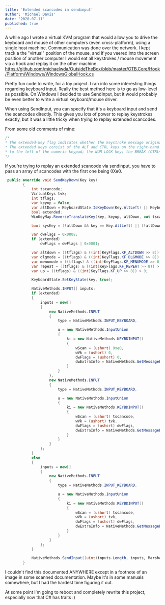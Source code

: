 ```yaml
---
title: 'Extended scancodes in sendinput'
author: 'Michael Davis'
date: '2020-07-11'
published: true
---
```


A while ago I wrote a virtual KVM program that would allow you to drive the keyboard and mouse of other computers (even cross-platform), using a single host machine. Communication was done over the network. I kept track a the "virtual" position of the mouse, and if you veered into the screen position of another computer I would eat all keystrokes / mouse movement via a hook and replay it on the other machine.
<https://github.com/michaelwda/OutsideTheBox/blob/master/OTB.Core/Hook/Platform/Windows/WindowsGlobalHook.cs>

Pretty fun code to write, for a toy project. I ran into some interesting things regarding keyboard input. Really the best method here is to go as low-level as possible. On Windows I decided to use SendInput, but it would probably be even better to write a virtual keyboard/mouse driver.

When using SendInput, you can specify that it's a keyboard input and send the scancodes directly. This gives you lots of power to replay keystrokes exactly, but it was a little tricky when trying to replay extended scancodes.

From some old comments of mine:

```C#
/*
* The extended-key flag indicates whether the keystroke message originated from one of the additional keys on the enhanced keyboard.
* The extended keys consist of the ALT and CTRL keys on the right-hand side of the keyboard; the INS, DEL, HOME, END, PAGE UP, PAGE DOWN, and arrow keys in the clusters
* to the left of the numeric keypad; the NUM LOCK key; the BREAK (CTRL+PAUSE) key; the PRINT SCRN key; and the divide (/) and ENTER keys in the numeric keypad. The extended-key flag is set if the key is an extended key.
*/
```

If you're trying to replay an extended scancode via sendinput, you have to pass an array of scancodes with the first one being 0Xe0.

```C#
 public override void SendKeyDown(Key key)
        {
            int tscancode;
            VirtualKeys tvk;
            int tflags;
            var keyup = false;
            var altDown = KeyboardState.IsKeyDown(Key.AltLeft) || KeyboardState.IsKeyDown(Key.AltRight);
            bool extended;
            WinKeyMap.ReverseTranslateKey(key, keyup, altDown, out tscancode, out tvk, out tflags, out extended);

            bool sysKey = (!altDown && key == Key.AltLeft) || (!altDown && key == Key.AltRight) || ((key != Key.AltLeft && key != Key.AltRight && altDown));

            var dwFlags = 0x0008;
            if (extended)
                dwFlags = dwFlags | 0x0001;

            var altdown = ((tflags) & ((int)KeyFlags.KF_ALTDOWN >> 8)) > 0;
            var dlgmode = ((tflags) & ((int)KeyFlags.KF_DLGMODE >> 8)) > 0;
            var menumode = ((tflags) & ((int)KeyFlags.KF_MENUMODE >> 8)) > 0;
            var repeat = ((tflags) & ((int)KeyFlags.KF_REPEAT >> 8)) > 0;
            var up = ((tflags) & ((int)KeyFlags.KF_UP >> 8)) > 0;

            KeyboardState.SetKeyState(key, true);

            NativeMethods.INPUT[] inputs;
            if (extended)
            {
                inputs = new[]
                {
                    new NativeMethods.INPUT
                    {
                        type = NativeMethods.INPUT_KEYBOARD,

                        u = new NativeMethods.InputUnion
                        {
                            ki = new NativeMethods.KEYBDINPUT()
                            {
                                wScan = (ushort) 0xe0,
                                wVk = (ushort) 0,
                                dwFlags = (ushort) 0,
                                dwExtraInfo = NativeMethods.GetMessageExtraInfo()
                            }
                        }
                    },
                    new NativeMethods.INPUT
                    {
                        type = NativeMethods.INPUT_KEYBOARD,

                        u = new NativeMethods.InputUnion
                        {
                            ki = new NativeMethods.KEYBDINPUT()
                            {
                                wScan = (ushort) tscancode,
                                wVk = (ushort) tvk,
                                dwFlags = (ushort) dwFlags,
                                dwExtraInfo = NativeMethods.GetMessageExtraInfo()
                            }
                        }
                    }
                };
            }
            else
            {
                inputs = new[]
                {
                    new NativeMethods.INPUT
                    {
                        type = NativeMethods.INPUT_KEYBOARD,

                        u = new NativeMethods.InputUnion
                        {
                            ki = new NativeMethods.KEYBDINPUT()
                            {
                                wScan = (ushort) tscancode,
                                wVk = (ushort) tvk,
                                dwFlags = (ushort) dwFlags,
                                dwExtraInfo = NativeMethods.GetMessageExtraInfo()
                            }
                        }
                    }
                };
            }

            NativeMethods.SendInput((uint)inputs.Length, inputs, Marshal.SizeOf(typeof(NativeMethods.INPUT)));
        }
```

I couldn't find this documented ANYWHERE except in a footnote of an image in some scanned documentation. Maybe it's in some manuals somewhere, but I had the hardest time figuring it out.

At some point I'm going to reboot and completely rewrite this project, especially now that C# has traits :)
